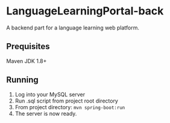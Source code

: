 # LanguageLearningPortal-back
A backend part for a language learning web platform.
## Prequisites
Maven
JDK 1.8+
## Running
1. Log into your MySQL server
2. Run .sql script from project root directory
3. From project directory: `mvn spring-boot:run`
4. The server is now ready.
